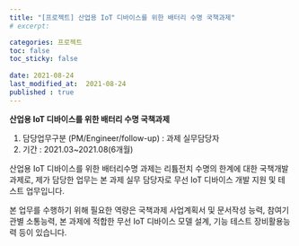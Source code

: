 ```yaml
---
title: "[프로젝트] 산업용 IoT 디바이스를 위한 배터리 수명 국책과제"
# excerpt: 

categories: 프로젝트
toc: false
toc_sticky: false
 
date: 2021-08-24
last_modified_at:  2021-08-24
published : true
---
```


**산업용 IoT 디바이스를 위한 배터리 수명 국책과제**

1. 담당업무구분 (PM/Engineer/follow-up) : 과제 실무담당자
2. 기간 : 2021.03~2021.08(6개월)

산업용 IoT 디바이스를 위한 배터리수명 과제는 리튬전치 수명의 한계에 대한 국책개발 과제로, 제가 담당한 업무는 본 과제 실무 담당자로 무선 IoT 디바이스 개발 지원 및 테스트 업무입니다.

본 업무를 수행하기 위해 필요한 역량은 국책과제 사업계획서 및 문서작성 능력, 참여기관별 소통능력, 본 과제에 적합한 무선 IoT 디바이스 모델 설계, 기능 테스트 장비활용능력 등이 있습니다.
